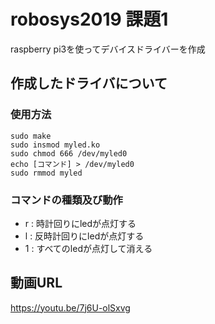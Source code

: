 # robosys2019 課題1
raspberry pi3を使ってデバイスドライバーを作成

## 作成したドライバについて
### 使用方法
~~~
sudo make
sudo insmod myled.ko
sudo chmod 666 /dev/myled0
echo [コマンド] > /dev/myled0
sudo rmmod myled
~~~
### コマンドの種類及び動作
- r : 時計回りにledが点灯する
- l : 反時計回りにledが点灯する 
- 1 : すべてのledが点灯して消える
## 動画URL
https://youtu.be/7j6U-olSxvg

